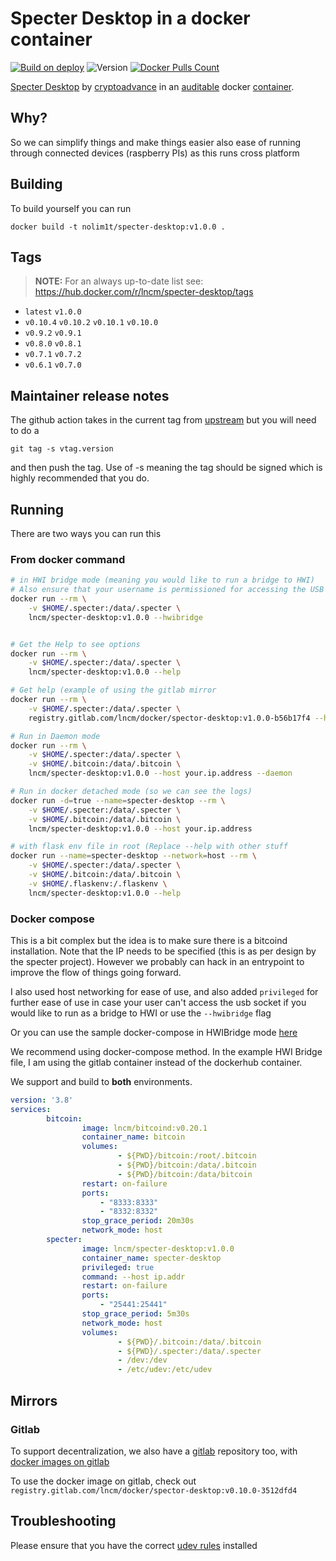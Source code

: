 # Specter Desktop in a docker container

[![Build on deploy](https://github.com/lncm/docker-specter-desktop/workflows/Docker%20build%20on%20tag/badge.svg)](https://github.com/lncm/docker-specter-desktop/actions?query=workflow%3A%22Docker+build+on+tag%22)
![Version](https://img.shields.io/github/v/release/lncm/docker-specter-desktop?sort=semver) 
[![Docker Pulls Count](https://img.shields.io/docker/pulls/lncm/specter-desktop.svg?style=flat)](https://hub.docker.com/r/lncm/specter-desktop)

[Specter Desktop](https://github.com/cryptoadvance/specter-desktop) by [cryptoadvance](https://cryptoadvance.io/) in an [auditable](https://github.com/lncm/docker-specter-desktop) docker [container](https://hub.docker.com/r/lncm/specter-desktop).

## Why?

So we can simplify things and make things easier also ease of running through connected devices (raspberry PIs) as this runs cross platform

## Building

To build yourself you can run

```
docker build -t nolim1t/specter-desktop:v1.0.0 . 
```

## Tags

> **NOTE:** For an always up-to-date list see: https://hub.docker.com/r/lncm/specter-desktop/tags

* `latest` `v1.0.0`
* `v0.10.4` `v0.10.2` `v0.10.1` `v0.10.0` 
* `v0.9.2` `v0.9.1`
* `v0.8.0` `v0.8.1`
* `v0.7.1` `v0.7.2`
* `v0.6.1` `v0.7.0`

## Maintainer release notes

The github action takes in the current tag from  [upstream](https://github.com/cryptoadvance/specter-desktop/tags)  but you will need to do a

```
git tag -s vtag.version
```

and then push the tag. Use of -s meaning the tag should be signed which is highly recommended that you do.

## Running

There are two ways you can run this

### From docker command

```bash
# in HWI bridge mode (meaning you would like to run a bridge to HWI)
# Also ensure that your username is permissioned for accessing the USB device. (group=plugdev) or use the --privileged switch
docker run --rm \
    -v $HOME/.specter:/data/.specter \
    lncm/specter-desktop:v1.0.0 --hwibridge


# Get the Help to see options
docker run --rm \
    -v $HOME/.specter:/data/.specter \
    lncm/specter-desktop:v1.0.0 --help

# Get help (example of using the gitlab mirror
docker run --rm \
    -v $HOME/.specter:/data/.specter \
    registry.gitlab.com/lncm/docker/spector-desktop:v1.0.0-b56b17f4 --help

# Run in Daemon mode
docker run --rm \
    -v $HOME/.specter:/data/.specter \
    -v $HOME/.bitcoin:/data/.bitcoin \
    lncm/specter-desktop:v1.0.0 --host your.ip.address --daemon

# Run in docker detached mode (so we can see the logs)
docker run -d=true --name=specter-desktop --rm \
    -v $HOME/.specter:/data/.specter \
    -v $HOME/.bitcoin:/data/.bitcoin \
    lncm/specter-desktop:v1.0.0 --host your.ip.address

# with flask env file in root (Replace --help with other stuff
docker run --name=specter-desktop --network=host --rm \
    -v $HOME/.specter:/data/.specter \
    -v $HOME/.bitcoin:/data/.bitcoin \
    -v $HOME/.flaskenv:/.flaskenv \
    lncm/specter-desktop:v1.0.0 --help
```

### Docker compose

This is a bit complex but the idea is to make sure there is a bitcoind installation. Note that the IP needs to be specified (this is as per design by the specter project). However we probably can hack in an entrypoint to improve the flow of things going forward. 

I also used host networking for ease of use, and also added ```privileged``` for  further ease of use in case your user can't access the usb socket if you would like to run as a bridge to HWI or use the ```--hwibridge``` flag

Or you can use the sample docker-compose in HWIBridge mode [here](https://github.com/lncm/docker-specter-desktop/blob/master/docker-compose.yml.hwibridge)

We recommend using docker-compose method. In the example HWI Bridge file, I am using the gitlab container instead of the dockerhub container. 

We support and build to **both** environments.

```yaml
version: '3.8'
services:
        bitcoin:
                image: lncm/bitcoind:v0.20.1
                container_name: bitcoin
                volumes:
                        - ${PWD}/bitcoin:/root/.bitcoin
                        - ${PWD}/bitcoin:/data/.bitcoin
                        - ${PWD}/bitcoin:/data/bitcoin
                restart: on-failure
                ports:
                    - "8333:8333"
                    - "8332:8332"
                stop_grace_period: 20m30s
                network_mode: host
        specter:
                image: lncm/specter-desktop:v1.0.0
                container_name: specter-desktop
                privileged: true
                command: --host ip.addr
                restart: on-failure
                ports:
                    - "25441:25441"
                stop_grace_period: 5m30s
                network_mode: host                    
                volumes:
                        - ${PWD}/.bitcoin:/data/.bitcoin
                        - ${PWD}/.specter:/data/.specter
                        - /dev:/dev
                        - /etc/udev:/etc/udev
```

## Mirrors

### Gitlab

To support decentralization, we also have a [gitlab](https://gitlab.com/lncm/docker/spector-desktop) repository too, with [docker images on gitlab](https://gitlab.com/lncm/docker/spector-desktop/container_registry/1510240)

To use the docker image on gitlab, check out ```registry.gitlab.com/lncm/docker/spector-desktop:v0.10.0-3512dfd4```

## Troubleshooting

Please ensure that you have the correct [udev rules](https://github.com/lncm/docker-specter-desktop/blob/master/udevrules.md) installed

